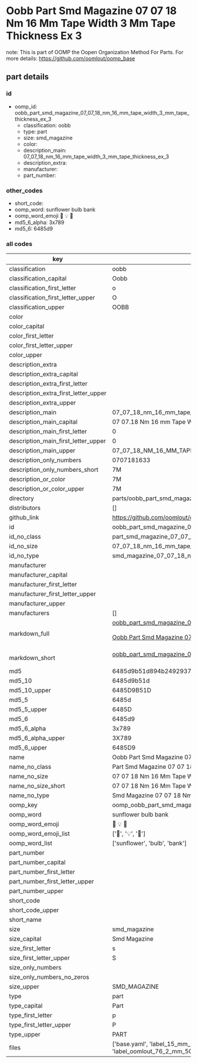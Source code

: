 # Oobb Part Smd Magazine 07 07 18 Nm 16 Mm Tape Width 3 Mm Tape Thickness Ex 3  

note: This is part of OOMP the Oopen Organization Method For Parts. For more details: https://github.com/oomlout/oomp_base

##  part details





### id
* oomp_id: oobb_part_smd_magazine_07_07_18_nm_16_mm_tape_width_3_mm_tape_thickness_ex_3
  * classification: oobb
  * type: part
  * size: smd_magazine
  * color: 
  * description_main: 07_07_18_nm_16_mm_tape_width_3_mm_tape_thickness_ex_3
  * description_extra: 
  * manufacturer: 
  * part_number: 

### other_codes
* short_code: 
* oomp_word: sunflower bulb bank
* oomp_word_emoji :sunflower: :bulb: :bank:
* md5_6_alpha: 3x789
* md5_6: 6485d9

### all codes 
| key | value |  
| --- | --- |  
| classification | oobb |  
| classification_capital | Oobb |  
| classification_first_letter | o |  
| classification_first_letter_upper | O |  
| classification_upper | OOBB |  
| color |  |  
| color_capital |  |  
| color_first_letter |  |  
| color_first_letter_upper |  |  
| color_upper |  |  
| description_extra |  |  
| description_extra_capital |  |  
| description_extra_first_letter |  |  
| description_extra_first_letter_upper |  |  
| description_extra_upper |  |  
| description_main | 07_07_18_nm_16_mm_tape_width_3_mm_tape_thickness_ex_3 |  
| description_main_capital | 07 07.18 Nm 16 mm Tape Width 3 mm Tape Thickness Ex 3 |  
| description_main_first_letter | 0 |  
| description_main_first_letter_upper | 0 |  
| description_main_upper | 07_07_18_NM_16_MM_TAPE_WIDTH_3_MM_TAPE_THICKNESS_EX_3 |  
| description_only_numbers | 0707181633 |  
| description_only_numbers_short | 7M |  
| description_or_color | 7M |  
| description_or_color_upper | 7M |  
| directory | parts/oobb_part_smd_magazine_07_07_18_nm_16_mm_tape_width_3_mm_tape_thickness_ex_3 |  
| distributors | [] |  
| github_link | https://github.com/oomlout/oomlout_oomp_part_src/tree/main/parts/oobb_part_smd_magazine_07_07_18_nm_16_mm_tape_width_3_mm_tape_thickness_ex_3/working |  
| id | oobb_part_smd_magazine_07_07_18_nm_16_mm_tape_width_3_mm_tape_thickness_ex_3 |  
| id_no_class | part_smd_magazine_07_07_18_nm_16_mm_tape_width_3_mm_tape_thickness_ex_3 |  
| id_no_size | 07_07_18_nm_16_mm_tape_width_3_mm_tape_thickness_ex_3 |  
| id_no_type | smd_magazine_07_07_18_nm_16_mm_tape_width_3_mm_tape_thickness_ex_3 |  
| manufacturer |  |  
| manufacturer_capital |  |  
| manufacturer_first_letter |  |  
| manufacturer_first_letter_upper |  |  
| manufacturer_upper |  |  
| manufacturers | [] |  
| markdown_full | [oobb_part_smd_magazine_07_07_18_nm_16_mm_tape_width_3_mm_tape_thickness_ex_3](https://github.com/oomlout/oomlout_oomp_part_src/tree/main/parts/oobb_part_smd_magazine_07_07_18_nm_16_mm_tape_width_3_mm_tape_thickness_ex_3/working)<br>[](https://github.com/oomlout/oomlout_oomp_part_src/tree/main/parts/oobb_part_smd_magazine_07_07_18_nm_16_mm_tape_width_3_mm_tape_thickness_ex_3/working)<br>[Oobb Part Smd Magazine 07 07 18 Nm 16 Mm Tape Width 3 Mm Tape Thickness Ex 3](https://github.com/oomlout/oomlout_oomp_part_src/tree/main/parts/oobb_part_smd_magazine_07_07_18_nm_16_mm_tape_width_3_mm_tape_thickness_ex_3/working)<br><br> |  
| markdown_short | [oobb_part_smd_magazine_07_07_18_nm_16_mm_tape_width_3_mm_tape_thickness_ex_3](https://github.com/oomlout/oomlout_oomp_part_src/tree/main/parts/oobb_part_smd_magazine_07_07_18_nm_16_mm_tape_width_3_mm_tape_thickness_ex_3/working)<br><br> |  
| md5 | 6485d9b51d894b24929373229c49244b |  
| md5_10 | 6485d9b51d |  
| md5_10_upper | 6485D9B51D |  
| md5_5 | 6485d |  
| md5_5_upper | 6485D |  
| md5_6 | 6485d9 |  
| md5_6_alpha | 3x789 |  
| md5_6_alpha_upper | 3X789 |  
| md5_6_upper | 6485D9 |  
| name | Oobb Part Smd Magazine 07 07 18 Nm 16 Mm Tape Width 3 Mm Tape Thickness Ex 3 |  
| name_no_class | Part Smd Magazine 07 07 18 Nm 16 Mm Tape Width 3 Mm Tape Thickness Ex 3 |  
| name_no_size | 07 07 18 Nm 16 Mm Tape Width 3 Mm Tape Thickness Ex 3 |  
| name_no_size_short | 07 07 18 Nm 16 Mm Tape Width 3 Mm Tape Thickness Ex 3 |  
| name_no_type | Smd Magazine 07 07 18 Nm 16 Mm Tape Width 3 Mm Tape Thickness Ex 3 |  
| oomp_key | oomp_oobb_part_smd_magazine_07_07_18_nm_16_mm_tape_width_3_mm_tape_thickness_ex_3 |  
| oomp_word | sunflower bulb bank |  
| oomp_word_emoji | :sunflower: :bulb: :bank: |  
| oomp_word_emoji_list | [':sunflower:', ':bulb:', ':bank:'] |  
| oomp_word_list | ['sunflower', 'bulb', 'bank'] |  
| part_number |  |  
| part_number_capital |  |  
| part_number_first_letter |  |  
| part_number_first_letter_upper |  |  
| part_number_upper |  |  
| short_code |  |  
| short_code_upper |  |  
| short_name |  |  
| size | smd_magazine |  
| size_capital | Smd Magazine |  
| size_first_letter | s |  
| size_first_letter_upper | S |  
| size_only_numbers |  |  
| size_only_numbers_no_zeros |  |  
| size_upper | SMD_MAGAZINE |  
| type | part |  
| type_capital | Part |  
| type_first_letter | p |  
| type_first_letter_upper | P |  
| type_upper | PART |  
| files | ['base.yaml', 'label_15_mm_30_mm.pdf', 'label_15_mm_30_mm.svg', 'label_76_2_mm_50_8_mm.pdf', 'label_76_2_mm_50_8_mm.svg', 'label_oomlout_76_2_mm_50_8_mm.pdf', 'label_oomlout_76_2_mm_50_8_mm.svg', 'readme.md', 'working.json', 'working.yaml'] |  
